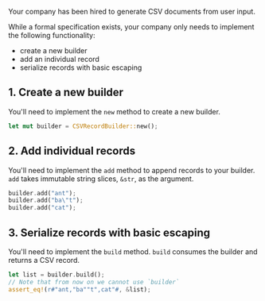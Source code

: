 Your company has been hired to generate CSV documents from user input.

While a formal specification exists, your company only needs to implement the following functionality:
- create a new builder
- add an individual record
- serialize records with basic escaping

## 1. Create a new builder

You'll need to implement the `new` method to create a new builder.

```rust
let mut builder = CSVRecordBuilder::new();
```

## 2. Add individual records

You'll need to implement the `add` method to append records to your builder.
`add` takes immutable string slices, `&str`, as the argument.

```rust
builder.add("ant");
builder.add("ba\"t");
builder.add("cat");
```


## 3. Serialize records with basic escaping

You'll need to implement the `build` method.
`build` consumes the builder and returns a CSV record.
```rust
let list = builder.build();
// Note that from now on we cannot use `builder`
assert_eq!(r#"ant,"ba""t",cat"#, &list);
```

